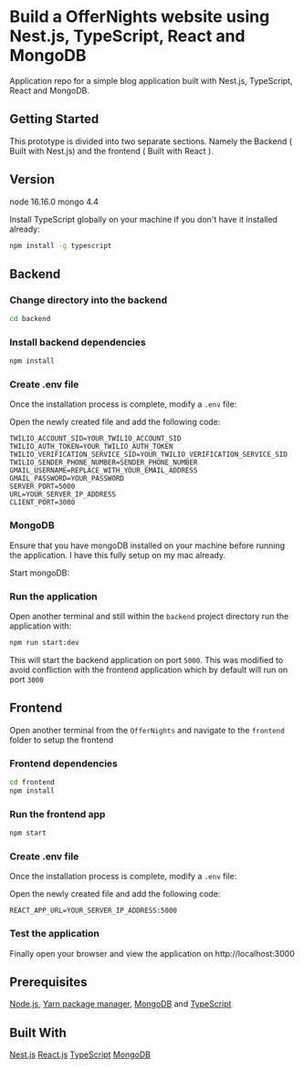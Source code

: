 # Build a OfferNights website using Nest.js, TypeScript, React and MongoDB

Application repo for a simple blog application built with Nest.js, TypeScript, React and MongoDB.

## Getting Started
This prototype is divided into two separate sections. Namely the Backend ( Built with Nest.js) and the frontend
( Built with React ).

## Version
node 16.16.0
mongo 4.4

Install TypeScript globally on your machine if you don't have it installed already:

```bash
npm install -g typescript
```

## Backend
### Change directory into the backend
```bash
cd backend
```

### Install backend dependencies

```bash
npm install
```

### Create .env file
Once the installation process is complete, modify a `.env` file:

Open the newly created file and add the following code:

```
TWILIO_ACCOUNT_SID=YOUR_TWILIO_ACCOUNT_SID
TWILIO_AUTH_TOKEN=YOUR_TWILIO_AUTH_TOKEN
TWILIO_VERIFICATION_SERVICE_SID=YOUR_TWILIO_VERIFICATION_SERVICE_SID
TWILIO_SENDER_PHONE_NUMBER=SENDER_PHONE_NUMBER
GMAIL_USERNAME=REPLACE_WITH_YOUR_EMAIL_ADDRESS
GMAIL_PASSWORD=YOUR_PASSWORD
SERVER_PORT=5000
URL=YOUR_SERVER_IP_ADDRESS
CLIENT_PORT=3000
```

### MongoDB
Ensure that you have mongoDB installed on your machine before running the application. I have this fully setup on my mac already.

Start mongoDB:

### Run the application
Open another terminal and still within the `backend` project directory run the application with:

```bash
npm run start:dev
```

This will start the backend application on port `5000`. This was modified to avoid confliction with the frontend application which by default will run on port `3000`


## Frontend
Open another terminal from the `OfferNights` and navigate to the `frontend` folder to setup the frontend

### Frontend dependencies
```bash
cd frontend
npm install
```

### Run the frontend app

```bash
npm start
```

### Create .env file
Once the installation process is complete, modify a `.env` file:

Open the newly created file and add the following code:

```
REACT_APP_URL=YOUR_SERVER_IP_ADDRESS:5000
```

### Test the application
Finally open your browser and view the application on http://localhost:3000

## Prerequisites
 [Node.js](https://nodejs.org/en/), [Yarn package manager](https://yarnpkg.com/lang/en/docs/install/#mac-stable), [MongoDB](https://docs.mongodb.com/v4.4/installation/) and [TypeScript](https://www.typescriptlang.org/)


## Built With
[Nest.js]()
[React.js]()
[TypeScript]()
[MongoDB]() 